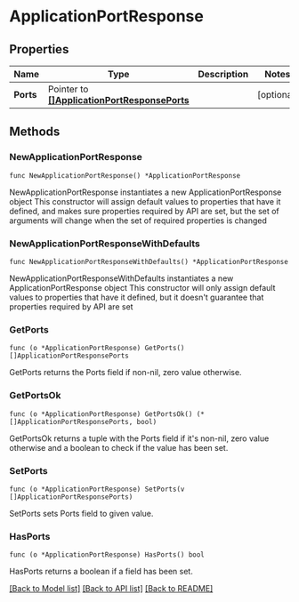 # ApplicationPortResponse

## Properties

Name | Type | Description | Notes
------------ | ------------- | ------------- | -------------
**Ports** | Pointer to [**[]ApplicationPortResponsePorts**](ApplicationPortResponsePorts.md) |  | [optional] 

## Methods

### NewApplicationPortResponse

`func NewApplicationPortResponse() *ApplicationPortResponse`

NewApplicationPortResponse instantiates a new ApplicationPortResponse object
This constructor will assign default values to properties that have it defined,
and makes sure properties required by API are set, but the set of arguments
will change when the set of required properties is changed

### NewApplicationPortResponseWithDefaults

`func NewApplicationPortResponseWithDefaults() *ApplicationPortResponse`

NewApplicationPortResponseWithDefaults instantiates a new ApplicationPortResponse object
This constructor will only assign default values to properties that have it defined,
but it doesn't guarantee that properties required by API are set

### GetPorts

`func (o *ApplicationPortResponse) GetPorts() []ApplicationPortResponsePorts`

GetPorts returns the Ports field if non-nil, zero value otherwise.

### GetPortsOk

`func (o *ApplicationPortResponse) GetPortsOk() (*[]ApplicationPortResponsePorts, bool)`

GetPortsOk returns a tuple with the Ports field if it's non-nil, zero value otherwise
and a boolean to check if the value has been set.

### SetPorts

`func (o *ApplicationPortResponse) SetPorts(v []ApplicationPortResponsePorts)`

SetPorts sets Ports field to given value.

### HasPorts

`func (o *ApplicationPortResponse) HasPorts() bool`

HasPorts returns a boolean if a field has been set.


[[Back to Model list]](../README.md#documentation-for-models) [[Back to API list]](../README.md#documentation-for-api-endpoints) [[Back to README]](../README.md)


